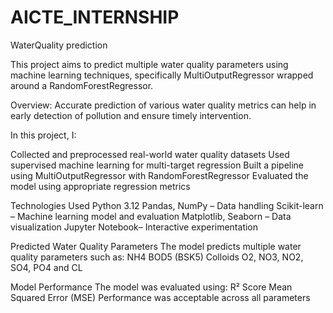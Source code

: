 # AICTE_INTERNSHIP
WaterQuality prediction 

This project aims to predict multiple water quality parameters using machine learning techniques, specifically MultiOutputRegressor wrapped around a RandomForestRegressor.

Overview:
Accurate prediction of various water quality metrics can help in early detection of pollution and ensure timely intervention.

In this project, I:

Collected and preprocessed real-world water quality datasets
Used supervised machine learning for multi-target regression
Built a pipeline using MultiOutputRegressor with RandomForestRegressor
Evaluated the model using appropriate regression metrics

Technologies Used
Python 3.12
Pandas, NumPy – Data handling
Scikit-learn – Machine learning model and evaluation
Matplotlib, Seaborn – Data visualization
Jupyter Notebook– Interactive experimentation


Predicted Water Quality Parameters
The model predicts multiple water quality parameters such as:
NH4
BOD5 (BSK5)
Colloids
O2, NO3, NO2, SO4, PO4 and
CL

Model Performance
The model was evaluated using:
R² Score
Mean Squared Error (MSE)
Performance was acceptable across all parameters
